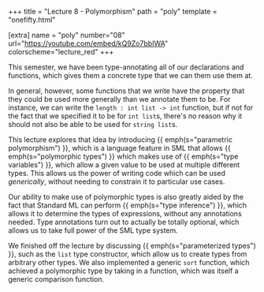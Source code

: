 +++
title = "Lecture 8 - Polymorphism"
path = "poly"
template = "onefifty.html"

[extra]
name = "poly"
number="08"
url="https://youtube.com/embed/kQ9Zo7bbIWA"
colorscheme="lecture_red"
+++

This semester, we have been type-annotating all of our declarations and
functions, which gives them a concrete type that we can them use them at.

In general, however, some functions that we write have the property that
they could be used more generally than we annotate them to be. For instance,
we can write the `length : int list -> int` function, but if not for
the fact that we specified it to be for `int list`s, there's no reason why
it should not also be able to be used for `string list`s.

This lecture explores that idea by introducing {{ emph(s="parametric
polymorphism") }}, which is a language feature in SML that allows {{
emph(s="polymorphic types") }} which makes use of {{ emph(s="type variables")
}}, which allow a given value to be used at multiple different types. This
allows us the power of writing code which can be used *generically*, without
needing to constrain it to particular use cases.

Our ability to make use of polymorphic types is also greatly aided by the
fact that Standard ML can perform {{ emph(s="type inference") }}, which allows
it to determine the types of expressions, without any annotations needed. Type
annotations turn out to actually be totally optional, which allows us to
take full power of the SML type system.

We finished off the lecture by discussing {{ emph(s="parameterized types") }},
such as the `list` type constructor, which allow us to create types from arbitrary
other types. We also implemented a generic `sort` function, which achieved a
polymorphic type by taking in a function, which was itself a generic comparison
function.
